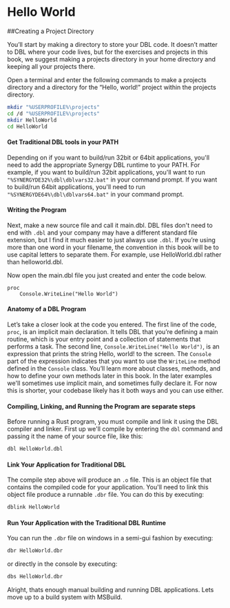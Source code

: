 # Hello World
##Creating a Project Directory

You’ll start by making a directory to store your DBL code. It doesn’t matter to DBL where your code lives, but for the exercises and projects in this book, we suggest making a projects directory in your home directory and keeping all your projects there.

Open a terminal and enter the following commands to make a projects directory and a directory for the “Hello, world!” project within the projects directory.

```bash
mkdir "%USERPROFILE%\projects"
cd /d "%USERPROFILE%\projects"
mkdir HelloWorld
cd HelloWorld
```

#### Get Traditional DBL tools in your PATH

Depending on if you want to build/run 32bit or 64bit applications, you'll need to add the appropriate Synergy DBL runtime to your PATH. For example, if you want to build/run 32bit applications, you'll want to run `"%SYNERGYDE32%\dbl\dblvars32.bat"` in your command prompt. If you want to build/run 64bit applications, you'll need to run `"%SYNERGYDE64%\dbl\dblvars64.bat"` in your command prompt.

#### Writing the Program

Next, make a new source file and call it main.dbl. DBL files don't need to end with `.dbl` and your company may have a different standard file extension, but I find it much easier to just always use `.dbl`. If you’re using more than one word in your filename, the convention in this book will be to use capital letters to separate them. For example, use HelloWorld.dbl rather than helloworld.dbl.

Now open the main.dbl file you just created and enter the code below.

```dbl
proc
    Console.WriteLine("Hello World")
```

#### Anatomy of a DBL Program

Let’s take a closer look at the code you entered. The first line of the code, `proc`, is an implicit main declaration. It tells DBL that you’re defining a main routine, which is your entry point and a collection of statements that performs a task. The second line, `Console.WriteLine("Hello World")`, is an expression that prints the string Hello, world! to the screen. The `Console` part of the expression indicates that you want to use the `WriteLine` method defined in the `Console` class. You’ll learn more about classes, methods, and how to define your own methods later in this book. In the later examples we'll sometimes use implicit main, and sometimes fully declare it. For now this is shorter, your codebase likely has it both ways and you can use either. 

#### Compiling, Linking, and Running the Program are separate steps
Before running a Rust program, you must compile and link it using the DBL compiler and linker. First up we'll compile by entering the `dbl` command and passing it the name of your source file, like this:

```bash
dbl HelloWorld.dbl
```

#### Link Your Application for Traditional DBL
The compile step above will produce an `.o` file. This is an object file that contains the compiled code for your application. You'll need to link this object file produce a runnable `.dbr` file. You can do this by executing:

```bash
dblink HelloWorld
```

#### Run Your Application with the Traditional DBL Runtime
You can run the `.dbr` file on windows in a semi-gui fashion by executing:

```bash
dbr HelloWorld.dbr
```

or directly in the console by executing:

```bash
dbs HelloWorld.dbr
```

Alright, thats enough manual building and running DBL applications. Lets move up to a build system with MSBuild.